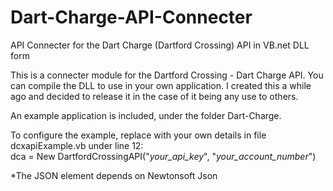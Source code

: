 # Dart-Charge-API-Connecter
API Connecter for the Dart Charge (Dartford Crossing) API in VB.net DLL form

This is a connecter module for the Dartford Crossing - Dart Charge API. You can compile the DLL to use in your own application.
I created this a while ago and decided to release it in the case of it being any use to others.

An example application is included, under the folder Dart-Charge.

To configure the example, replace with your own details in file dcxapiExample.vb under line 12:         
dca = New DartfordCrossingAPI("_your_api_key_", "_your_account_number_")

*The JSON element depends on Newtonsoft Json
